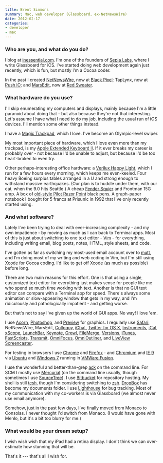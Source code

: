 ```yaml
---
title: Brent Simmons
summary: Mac, web developer (Glassboard, ex-NetNewsWire)
date: 2012-02-17
categories:
- developer
- mac
---
```


### Who are you, and what do you do?

I blog at [inessential.com](http://inessential.com/ "Brent's website."). I'm one of the founders of [Sepia Labs](http://sepialabs.com/ "Sepia Labs' site."), where I write Glassboard for iOS. I've started doing web development again just recently, which is fun, but mostly I'm a Cocoa coder.

In the past I created [NetNewsWire][], now at [Black Pixel](http://blackpixel.com/ "Black Pixel's site."); TapLynx, now at [Push IO](http://push.io/ "Push IO's site."); and [MarsEdit][], now at [Red Sweater](http://www.red-sweater.com/ "Red Sweater's site.").

### What hardware do you use?

I'll skip enumerating my computers and displays, mainly because I'm a little paranoid about doing that - but also because they're not that interesting. Let's assume I have what I need to do my job, including the usual run of iOS devices. I'll mention some other things instead.

I have a [Magic Trackpad][magic-trackpad], which I love. I've become an Olympic-level swiper. 

My most important piece of hardware, which I love even more than my trackpad, is my [Apple Extended Keyboard II][extended-keyboard-ii]. If it ever breaks my career is probably over - not because I'd be unable to adjust, but because I'd be too heart-broken to even try.

Other perhaps-interesting office hardware: a [Verilux Happy Light][happylight-deluxe], which I run for a few hours every morning, which keeps me even-keeled. Four heavy Boeing surplus tables arranged in a U and strong enough to withstand massive earthquakes. (Our plan is to huddle under them, with our cat, when the 9.0 hits Seattle.) A cheap [Fender Squier][squier] and Frontman 15G amp. A box of [old-style Pilot Razor Point][razor-point] black pens. A graph-paper notebook I bought for 5 francs at Prisunic in 1992 that I've only recently started using.

### And what software?

Lately I've been trying to deal with ever-increasing complexity - and my own impatience - by moving as much as I can back to Terminal apps. Most of this is just about switching to one text editor - [Vim][] - for everything, including writing email, blog posts, notes, HTML, style sheets, and code.

I've gotten as far as switching my most-used email account over to [mutt][], and I'm doing most of my writing and web coding in Vim, but I'm still using [Xcode][] for Cocoa coding. I'd like to get off Xcode (as much as possible) before long.

There are two main reasons for this effort. One is that using a single, customized text editor for everything just makes sense for people like me who spend so much time working with text. Another is that no GUI text editor can compare with a Terminal app for speed. There's always some animation or slow-appearing window that gets in my way, and I'm ridiculously and pathologically impatient - and getting worse.

But that's not to say I've given up the world of GUI apps. No way! I love 'em.

I use [Acorn][], [Photoshop][], and [Preview][] for graphics. I regularly use [Safari][], NetNewsWire, MarsEdit, [Colloquy][], [iChat][], [Twitter for OS X][twitter-mac], [Instruments][], [iCal][], [xScope][], [LaunchBar][], [Keynote][], [Growl][], [FileMerge][], [Versions][], [iTunes][], [FastScripts][], [Transmit][], [OmniFocus][], [OmniOutliner][], and [LiveView Screencaster][liveview-ios].

For testing in browsers I use [Chrome][] and [Firefox][] - and [Chromium][] and [IE 9][internet-explorer] via [Ubuntu][] and [Windows 7][windows-7] running in [VMWare Fusion][vmware-fusion].

I use the wonderful and better-than-grep [ack][] on the command line. For SCM I mostly use [Mercurial][] (on the command line usually, though sometimes I use [SourceTree][]). I use [Bitbucket][] for repository hosting. My shell is still [tcsh][], though I'm considering switching to [zsh][]. [DropBox][] has become my documents folder. I use [Lighthouse][] for bug tracking. Most of my communication with my co-workers is via Glassboard (we almost never use email anymore).

Somehow, just in the past few days, I've finally moved from Monaco to Consolas. I never thought I'd switch from Monaco. (I would have gone with Menlo, but it's a bit too blurry for me.)

### What would be your dream setup?

I wish wish wish that my iPad had a retina display. I don't think we can over-estimate how stunning that will be.

That's it --- that's all I wish for.

[ack]: https://beyondgrep.com/ "A command-line tool for searching text."
[acorn]: https://flyingmeat.com/acorn/ "An image editor for the Mac."
[bitbucket]: https://bitbucket.org/ "A source code hosting service."
[chrome]: https://www.google.com/intl/en/chrome/browser/ "A WebKit-based browser, where each tab runs in its own thread."
[chromium]: http://www.chromium.org/ "Open-source builds of the Chrome web browser."
[colloquy]: http://colloquy.info/ "An IRC client for the Mac."
[dropbox]: https://www.dropbox.com/ "Online syncing and storage."
[extended-keyboard-ii]: http://lowendmac.com/2006/apples-extended-keyboard-ii-sequel-to-a-legend/ "An ADB-based keyboard."
[fastscripts]: https://red-sweater.com/fastscripts/ "System-wide access to Applescripts, for the Mac."
[filemerge]: https://en.wikipedia.org/wiki/Apple_Developer_Tools#FileMerge "A Mac developer tool for comparing and merging difference between files."
[firefox]: https://www.mozilla.org/en-US/firefox/new/ "A cross-platform open-source web browser."
[growl]: http://growl.info/ "A notification system for Mac OS X."
[happylight-deluxe]: https://www.verilux.com/light-therapy-lamps/happylight-light-therapy/ "An energy lamp."
[ical]: https://en.wikipedia.org/wiki/Calendar_(Apple) "The calendar software included with macOS."
[ichat]: https://en.wikipedia.org/wiki/IChat "An AIM/Jabber client included with Mac OS X."
[instruments]: https://en.wikipedia.org/wiki/Instruments_(application) "A Mac developer tool for analysing an application's performance."
[internet-explorer]: https://en.wikipedia.org/wiki/Internet_Explorer "A PC web browser."
[itunes]: https://www.apple.com/itunes/ "A jukebox application and online store."
[keynote]: https://www.apple.com/keynote/ "Presentation software for the Mac."
[launchbar]: https://www.obdev.at/products/launchbar/index.html "An application launcher and data manager for the Mac."
[lighthouse]: http://lighthouseapp.com/ "A bug and issue tracking service."
[liveview-ios]: https://itunes.apple.com/us/app/liveview/id301069270 "An iPhone remote screen viewer app for design and prototyping."
[magic-trackpad]: https://en.wikipedia.org/wiki/Magic_Trackpad "A trackpad for desktop machines."
[marsedit]: https://red-sweater.com/marsedit/ "A weblog editor for the Mac."
[mercurial]: https://www.mercurial-scm.org/ "A version control system."
[mutt]: http://www.mutt.org/ "A command-line email client."
[netnewswire]: https://en.wikipedia.org/wiki/NetNewsWire "A popular feed reader for the Mac."
[omnifocus]: https://www.omnigroup.com/omnifocus/ "Task management software for the Mac."
[omnioutliner]: https://www.omnigroup.com/omnioutliner/ "To-do/task management software for Mac OS X."
[photoshop]: https://www.adobe.com/products/photoshop.html "A bitmap image editor."
[preview]: https://en.wikipedia.org/wiki/Preview_(Mac_OS) "An image viewer included with Mac OS X."
[razor-point]: https://www.amazon.com/Pilot-Razor-Point-Marker-Stick/dp/B00006IFJN "A pen."
[safari]: https://www.apple.com/safari/ "A fast web browser."
[sourcetree]: https://www.sourcetreeapp.com/ "A Mac GUI client for Git, Subversion and Mercurial."
[squier]: https://www.fender.com/squier/ "An electric guitar."
[tcsh]: https://www.tcsh.org/Welcome "A command-line shell."
[transmit]: https://panic.com/transmit/ "An FTP/SFTP client for the Mac."
[twitter-mac]: https://itunes.apple.com/us/app/twitter/id409789998 "A Mac client for Twitter."
[ubuntu]: https://www.ubuntu.com/ "A Unix distribution."
[versions]: https://versionsapp.com/ "A Subversion client for the Mac."
[vim]: https://www.vim.org/ "A command-line text editor."
[vmware-fusion]: https://www.vmware.com/products/fusion.html "A PC emulator for the Mac."
[windows-7]: https://en.wikipedia.org/wiki/Windows_7 "An operating system."
[xcode]: https://en.wikipedia.org/wiki/Xcode "An IDE for Mac developers."
[xscope]: http://xscopeapp.com "A Mac tool for on-screen measuring and aligning."
[zsh]: http://www.zsh.org/ "An interactive shell and scripting language."
